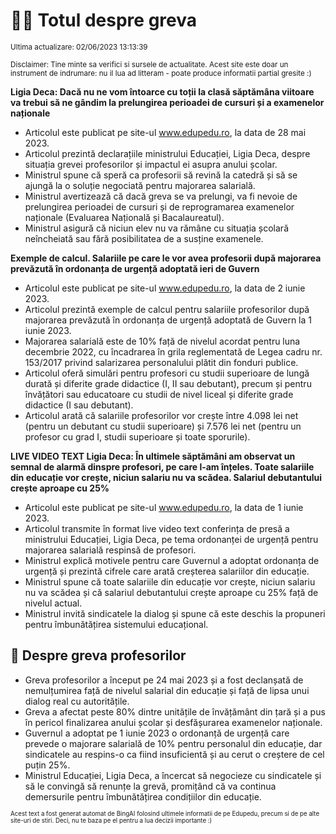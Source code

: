 # 👩‍🏫 Totul despre greva
<sub>Ultima actualizare: 02/06/2023 13:13:39</sub>

<sub>Disclaimer: Tine minte sa verifici si sursele de actualitate. Acest site este doar un instrument de indrumare: nu il lua ad litteram - poate produce informatii partial gresite :)</sub>

**Ligia Deca: Dacă nu ne vom întoarce cu toții la clasă săptămâna viitoare va trebui să ne gândim la prelungirea perioadei de cursuri și a examenelor naționale**

- Articolul este publicat pe site-ul www.edupedu.ro, la data de 28 mai 2023.
- Articolul prezintă declarațiile ministrului Educației, Ligia Deca, despre situația grevei profesorilor și impactul ei asupra anului școlar.
- Ministrul spune că speră ca profesorii să revină la catedră și să se ajungă la o soluție negociată pentru majorarea salarială.
- Ministrul avertizează că dacă greva se va prelungi, va fi nevoie de prelungirea perioadei de cursuri și de reprogramarea examenelor naționale (Evaluarea Națională și Bacalaureatul).
- Ministrul asigură că niciun elev nu va rămâne cu situația școlară neîncheiată sau fără posibilitatea de a susține examenele.

**Exemple de calcul. Salariile pe care le vor avea profesorii după majorarea prevăzută în ordonanța de urgență adoptată ieri de Guvern**

- Articolul este publicat pe site-ul www.edupedu.ro, la data de 2 iunie 2023.
- Articolul prezintă exemple de calcul pentru salariile profesorilor după majorarea prevăzută în ordonanța de urgență adoptată de Guvern la 1 iunie 2023.
- Majorarea salarială este de 10% față de nivelul acordat pentru luna decembrie 2022, cu încadrarea în grila reglementată de Legea cadru nr. 153/2017 privind salarizarea personalului plătit din fonduri publice.
- Articolul oferă simulări pentru profesori cu studii superioare de lungă durată și diferite grade didactice (I, II sau debutant), precum și pentru învățători sau educatoare cu studii de nivel liceal și diferite grade didactice (I sau debutant).
- Articolul arată că salariile profesorilor vor crește între 4.098 lei net (pentru un debutant cu studii superioare) și 7.576 lei net (pentru un profesor cu grad I, studii superioare și toate sporurile).

**LIVE VIDEO TEXT Ligia Deca: În ultimele săptămâni am observat un semnal de alarmă dinspre profesori, pe care l-am înțeles. Toate salariile din educație vor crește, niciun salariu nu va scădea. Salariul debutantului crește aproape cu 25%**

- Articolul este publicat pe site-ul www.edupedu.ro, la data de 1 iunie 2023.
- Articolul transmite în format live video text conferința de presă a ministrului Educației, Ligia Deca, pe tema ordonanței de urgență pentru majorarea salarială respinsă de profesori.
- Ministrul explică motivele pentru care Guvernul a adoptat ordonanța de urgență și prezintă cifrele care arată creșterea salariilor din educație.
- Ministrul spune că toate salariile din educație vor crește, niciun salariu nu va scădea și că salariul debutantului crește aproape cu 25% față de nivelul actual.
- Ministrul invită sindicatele la dialog și spune că este deschis la propuneri pentru îmbunătățirea sistemului educațional.

## 🏫 Despre greva profesorilor

- Greva profesorilor a început pe 24 mai 2023 și a fost declanșată de nemulțumirea față de nivelul salarial din educație și față de lipsa unui dialog real cu autoritățile.
- Greva a afectat peste 80% dintre unitățile de învățământ din țară și a pus în pericol finalizarea anului școlar și desfășurarea examenelor naționale.
- Guvernul a adoptat pe 1 iunie 2023 o ordonanță de urgență care prevede o majorare salarială de 10% pentru personalul din educație, dar sindicatele au respins-o ca fiind insuficientă și au cerut o creștere de cel puțin 25%.
- Ministrul Educației, Ligia Deca, a încercat să negocieze cu sindicatele și să le convingă să renunțe la grevă, promițând că va continua demersurile pentru îmbunătățirea condițiilor din educație.


<sub><sub>Acest text a fost generat automat de BingAI folosind ultimele informatii de pe Edupedu, precum si de pe alte site-uri de stiri. Deci, nu te baza pe el pentru a lua decizii importante :)</sub></sub>
